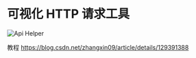 # 可视化 HTTP 请求工具

![Api Helper](https://foruda.gitee.com/images/1678378502563913592/697d70c3_784269.png)


教程 https://blog.csdn.net/zhangxin09/article/details/129391388